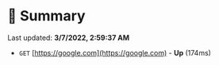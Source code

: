 # 📖 Summary
Last updated: **3/7/2022, 2:59:37 AM**

- `GET` [https://google.com](https://google.com) - **Up** (174ms)
